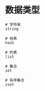 # 数据类型

    # 字符串
    string

    # 哈希
    hash

    # 列表
    list

    # 集合
    set

    # 有序集合
    zset
